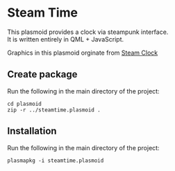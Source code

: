 Steam Time 
===========
This plasmoid provides a clock via steampunk interface.  
It is written entirely in QML + JavaScript.  

Graphics in this plasmoid orginate from [Steam Clock](http://customize.org/rainmeter/skins/65669464)  


Create package
--------------

Run the following in the main directory of the project:

    cd plasmoid
    zip -r ../steamtime.plasmoid .



Installation
------------

Run the following in the main directory of the project:

    plasmapkg -i steamtime.plasmoid

